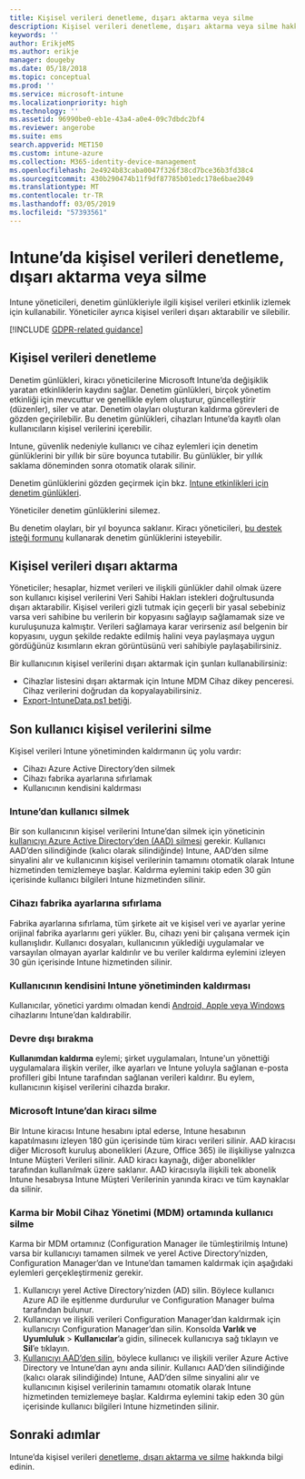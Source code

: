 ```yaml
---
title: Kişisel verileri denetleme, dışarı aktarma veya silme
description: Kişisel verileri denetleme, dışarı aktarma veya silme hakkında bilgi edinin.
keywords: ''
author: ErikjeMS
ms.author: erikje
manager: dougeby
ms.date: 05/18/2018
ms.topic: conceptual
ms.prod: ''
ms.service: microsoft-intune
ms.localizationpriority: high
ms.technology: ''
ms.assetid: 96990be0-eb1e-43a4-a0e4-09c7dbdc2bf4
ms.reviewer: angerobe
ms.suite: ems
search.appverid: MET150
ms.custom: intune-azure
ms.collection: M365-identity-device-management
ms.openlocfilehash: 2e4924b83caba0047f326f38cd7bce36b3fd38c4
ms.sourcegitcommit: 430b290474b11f9df87785b01edc178e6bae2049
ms.translationtype: MT
ms.contentlocale: tr-TR
ms.lasthandoff: 03/05/2019
ms.locfileid: "57393561"
---
```

# <a name="audit-export-or-delete-personal-data-in-intune"></a>Intune’da kişisel verileri denetleme, dışarı aktarma veya silme

Intune yöneticileri, denetim günlükleriyle ilgili kişisel verileri etkinlik izlemek için kullanabilir. Yöneticiler ayrıca kişisel verileri dışarı aktarabilir ve silebilir.

[!INCLUDE [GDPR-related guidance](./includes/gdpr-intro-sentence.md)]

## <a name="audit-personal-data"></a>Kişisel verileri denetleme

Denetim günlükleri, kiracı yöneticilerine Microsoft Intune’da değişiklik yaratan etkinliklerin kaydını sağlar. Denetim günlükleri, birçok yönetim etkinliği için mevcuttur ve genellikle eylem oluşturur, güncelleştirir (düzenler), siler ve atar. Denetim olayları oluşturan kaldırma görevleri de gözden geçirilebilir. Bu denetim günlükleri, cihazları Intune’da kayıtlı olan kullanıcıların kişisel verilerini içerebilir.  

Intune, güvenlik nedeniyle kullanıcı ve cihaz eylemleri için denetim günlüklerini bir yıllık bir süre boyunca tutabilir. Bu günlükler, bir yıllık saklama döneminden sonra otomatik olarak silinir.

Denetim günlüklerini gözden geçirmek için bkz. [Intune etkinlikleri için denetim günlükleri](monitor-audit-logs.md). 

Yöneticiler denetim günlüklerini silemez.

Bu denetim olayları, bir yıl boyunca saklanır. Kiracı yöneticileri, [bu destek isteği formunu](https://privacy.microsoft.com/en-US/privacy-questions?) kullanarak denetim günlüklerini isteyebilir.

## <a name="export-personal-data"></a>Kişisel verileri dışarı aktarma

Yöneticiler; hesaplar, hizmet verileri ve ilişkili günlükler dahil olmak üzere son kullanıcı kişisel verilerini Veri Sahibi Hakları istekleri doğrultusunda dışarı aktarabilir. Kişisel verileri gizli tutmak için geçerli bir yasal sebebiniz varsa veri sahibine bu verilerin bir kopyasını sağlayıp sağlamamak size ve kuruluşunuza kalmıştır. Verileri sağlamaya karar verirseniz asıl belgenin bir kopyasını, uygun şekilde redakte edilmiş halini veya paylaşmaya uygun gördüğünüz kısımların ekran görüntüsünü veri sahibiyle paylaşabilirsiniz.

Bir kullanıcının kişisel verilerini dışarı aktarmak için şunları kullanabilirsiniz: 
- Cihazlar listesini dışarı aktarmak için Intune MDM Cihaz dikey penceresi. Cihaz verilerini doğrudan da kopyalayabilirsiniz.
- [Export-IntuneData.ps1 betiği](https://aka.ms/intunedataexport).

## <a name="delete-end-user-personal-data"></a>Son kullanıcı kişisel verilerini silme

Kişisel verileri Intune yönetiminden kaldırmanın üç yolu vardır:
- Cihazı Azure Active Directory’den silmek
- Cihazı fabrika ayarlarına sıfırlamak
- Kullanıcının kendisini kaldırması

### <a name="delete-a-user-from-intune"></a>Intune’dan kullanıcı silmek

Bir son kullanıcının kişisel verilerini Intune’dan silmek için yöneticinin [kullanıcıyı Azure Active Directory’den (AAD) silmesi](https://docs.microsoft.com/azure/active-directory/add-users-azure-active-directory.md#delete-users-from-azure-ad) gerekir. Kullanıcı AAD’den silindiğinde (kalıcı olarak silindiğinde) Intune, AAD’den silme sinyalini alır ve kullanıcının kişisel verilerinin tamamını otomatik olarak Intune hizmetinden temizlemeye başlar. Kaldırma eylemini takip eden 30 gün içerisinde kullanıcı bilgileri Intune hizmetinden silinir.

### <a name="reset-device-to-factory-settings"></a>Cihazı fabrika ayarlarına sıfırlama
Fabrika ayarlarına sıfırlama, tüm şirkete ait ve kişisel veri ve ayarlar yerine orijinal fabrika ayarlarını geri yükler. Bu, cihazı yeni bir çalışana vermek için kullanışlıdır. Kullanıcı dosyaları, kullanıcının yüklediği uygulamalar ve varsayılan olmayan ayarlar kaldırılır ve bu veriler kaldırma eylemini izleyen 30 gün içerisinde Intune hizmetinden silinir.

### <a name="user-self-removal-from-intune-management"></a>Kullanıcının kendisini Intune yönetiminden kaldırması
Kullanıcılar, yönetici yardımı olmadan kendi [Android, Apple veya Windows](https://docs.microsoft.com/intune-user-help/unenroll-your-device-from-intune-android.md) cihazlarını Intune’dan kaldırabilir.   

### <a name="retire"></a>Devre dışı bırakma
**Kullanımdan kaldırma** eylemi; şirket uygulamaları, Intune'un yönettiği uygulamalara ilişkin veriler, ilke ayarları ve Intune yoluyla sağlanan e-posta profilleri gibi Intune tarafından sağlanan verileri kaldırır. Bu eylem, kullanıcının kişisel verilerini cihazda bırakır.

### <a name="delete-a-tenant-from-microsoft-intune"></a>Microsoft Intune’dan kiracı silme

Bir Intune kiracısı Intune hesabını iptal ederse, Intune hesabının kapatılmasını izleyen 180 gün içerisinde tüm kiracı verileri silinir. AAD kiracısı diğer Microsoft kuruluş abonelikleri (Azure, Office 365) ile ilişkiliyse yalnızca Intune Müşteri Verileri silinir. AAD kiracı kaynağı, diğer abonelikler tarafından kullanılmak üzere saklanır. AAD kiracısıyla ilişkili tek abonelik Intune hesabıysa Intune Müşteri Verilerinin yanında kiracı ve tüm kaynaklar da silinir.

### <a name="delete-a-user-in-a-hybrid-mobile-device-management-mdm-environment"></a>Karma bir Mobil Cihaz Yönetimi (MDM) ortamında kullanıcı silme
Karma bir MDM ortamınız (Configuration Manager ile tümleştirilmiş Intune) varsa bir kullanıcıyı tamamen silmek ve yerel Active Directory’nizden, Configuration Manager’dan ve Intune’dan tamamen kaldırmak için aşağıdaki eylemleri gerçekleştirmeniz gerekir.

1. Kullanıcıyı yerel Active Directory’nizden (AD) silin. Böylece kullanıcı Azure AD ile eşitlenme durdurulur ve Configuration Manager bulma tarafından bulunur. 
2. Kullanıcıyı ve ilişkili verileri Configuration Manager’dan kaldırmak için kullanıcıyı Configuration Manager’dan silin. Konsolda **Varlık ve Uyumluluk** > **Kullanıcılar**’a gidin, silinecek kullanıcıya sağ tıklayın ve **Sil**’e tıklayın.
3. [Kullanıcıyı AAD’den silin](https://docs.microsoft.com/azure/active-directory/add-users-azure-active-directory.md#delete-users-from-azure-ad), böylece kullanıcı ve ilişkili veriler Azure Active Directory ve Intune’dan aynı anda silinir. Kullanıcı AAD’den silindiğinde (kalıcı olarak silindiğinde) Intune, AAD’den silme sinyalini alır ve kullanıcının kişisel verilerinin tamamını otomatik olarak Intune hizmetinden temizlemeye başlar. Kaldırma eylemini takip eden 30 gün içerisinde kullanıcı bilgileri Intune hizmetinden silinir.

## <a name="next-steps"></a>Sonraki adımlar

Intune’da kişisel verileri [denetleme, dışarı aktarma ve silme](privacy-data-audit-export-delete.md) hakkında bilgi edinin.
